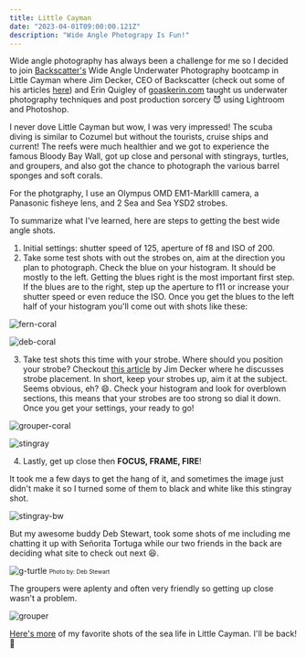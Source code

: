 ```yaml
---
title: Little Cayman
date: "2023-04-01T09:00:00.121Z"
description: "Wide Angle Photograpy Is Fun!"
---
```


Wide angle photography has always been a challenge for me so I decided to join <a href="https://www.backscatter.com/" target="_blank">Backscatter's</a> Wide Angle Underwater Photography bootcamp in Little Cayman where Jim Decker, CEO of Backscatter (check out some of his articles <a href="https://www.scubadiving.com/authors/jim-decker-ceo-backscatter-underwater-video-and-photo" target="_blank">here</a>) and Erin Quigley of <a href="https://www.goaskerin.com/">goaskerin.com</a> taught us underwater photography techniques and post production sorcery :smiling_imp: using Lightroom and Photoshop.

I never dove Little Cayman but wow, I was very impressed! The scuba diving is similar to Cozumel but without the tourists, cruise ships and current! The reefs were much healthier and we got to experience the famous Bloody Bay Wall, got up close and personal with stingrays, turtles, and groupers, and also got the chance to photograph the various barrel sponges and soft corals.

For the photgraphy, I use an Olympus OMD EM1-MarkIII camera, a Panasonic fisheye lens, and 2 Sea and Sea YSD2 strobes.

To summarize what I've learned, here are steps to getting the best wide angle shots.

1.  Initial settings: shutter speed of 125, aperture of f8 and ISO of 200.
2.  Take some test shots with out the strobes on, aim at the direction you plan to photograph. Check the blue on your histogram. It should be mostly to the left. Getting the blues right is the most important first step.
    If the blues are to the right, step up the aperture to f11 or increase your shutter speed or even reduce the ISO. Once you get the blues to the left half of your histogram you'll come out with shots like these:

![fern-coral](./fern-coral.jpg)

![deb-coral](./deb-coral.jpg)

3. Take test shots this time with your strobe. Where should you position your strobe? Checkout <a href="https://www.scubadiving.com/strobe-position-tips-underwater-photography" target="_blank">this article</a> by Jim Decker where he discusses strobe placement. In short, keep your strobes up, aim it at the subject. Seems obvious, eh? :smile:. Check your histogram and look for overblown sections, this means that your strobes are too strong so dial it down. Once you get your settings, your ready to go!

![grouper-coral](./grouper-coral.jpg)

![stingray](./stingray.jpg)

4. Lastly, get up close then **FOCUS, FRAME, FIRE**!

It took me a few days to get the hang of it, and sometimes the image just didn't make it so I turned some of them to black and white like this stingray shot.

![stingray-bw](./stingray-bw.jpg)

But my awesome buddy Deb Stewart, took some shots of me including me chatting it up with Señorita Tortuga while our two friends in the back are deciding what site to check out next :laughing:.

![g-turtle](./g-turtle.jpg)
<font size="1rem">Photo by: Deb Stewart</font>

The groupers were aplenty and often very friendly so getting up close wasn't a problem.

![grouper](./grouper.jpg)

<a href="https://generosalitton.smugmug.com/Little-Cayman-March-2023/" target="_blank">Here's more</a> of my favorite shots of the sea life in Little Cayman. I'll be back! :wave:
